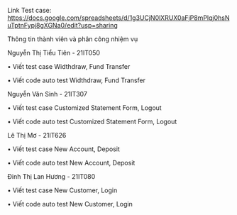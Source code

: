Link Test case: https://docs.google.com/spreadsheets/d/1g3UCjN0lXRUX0aFjP8mPlqj0hsNuTptnFypj8gXGNa0/edit?usp=sharing


Thông tin thành viên và phân công nhiệm vụ

Nguyễn Thị Tiểu Tiên - 21IT050	

•	Viết test case Widthdraw, Fund Transfer

•	Viết code auto test Widthdraw, Fund Transfer


Nguyễn Văn Sinh - 21IT307	

•	Viết test case Customized Statement Form, Logout

•	Viết code auto test Customized Statement Form, Logout


Lê Thị Mơ - 21IT626	

•	Viết test case New Account, Deposit

•	Viết code auto test New Account, Deposit


Đinh Thị Lan Hương - 21IT080	

•	Viết test case New Customer, Login

•	Viết code auto test New Customer, Login


